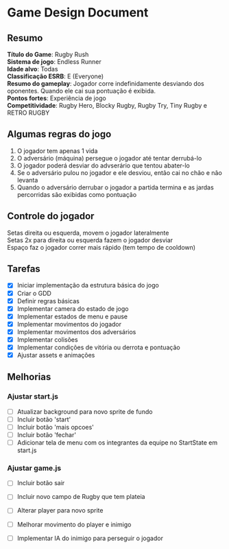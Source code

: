 # Game Design Document

## Resumo
**Título do Game**: Rugby Rush\
**Sistema de jogo**: Endless Runner\
**Idade alvo**: Todas\
**Classificação ESRB**: E (Everyone)\
**Resumo do gameplay**: Jogador corre indefinidamente desviando dos oponentes. Quando ele cai sua pontuação é exibida.\
**Pontos fortes**: Experiência de jogo\
**Competitividade**: Rugby Hero, Blocky Rugby, Rugby Try, Tiny Rugby e RETRO RUGBY

## Algumas regras do jogo
1. O jogador tem apenas 1 vida
2. O adversário (máquina) persegue o jogador até tentar derrubá-lo
3. O jogador poderá desviar do advserário que tentou abater-lo
4. Se o adversário pulou no jogador e ele desviou, então cai no chão e não levanta
5. Quando o adversário derrubar o jogador a partida termina e as jardas percorridas são exibidas como pontuação

## Controle do jogador
Setas direita ou esquerda, movem o jogador lateralmente \
Setas 2x para direita ou esquerda fazem o jogador desviar \
Espaço faz o jogador correr mais rápido (tem tempo de cooldown)

## Tarefas 
- [x] Iniciar implementação da estrutura básica do jogo
- [x] Criar o GDD
- [x] Definir regras básicas
- [x] Implementar camera do estado de jogo
- [x] Implementar estados de menu e pause
- [x] Implementar movimentos do jogador
- [x] Implementar movimentos dos adversários
- [x] Implementar colisões
- [x] Implementar condições de vitória ou derrota e pontuação
- [x] Ajustar assets e animações

## Melhorias 
### Ajustar start.js 
- [ ] Atualizar background para novo sprite de fundo
- [ ] Incluir botão 'start'
- [ ] Incluir botão 'mais opcoes'
- [ ] Incluir botão 'fechar'
- [ ] Adicionar tela de menu com os integrantes da equipe no StartState em start.js

### Ajustar game.js 
- [ ] Incluir botão sair
- [ ] Incluir novo campo de Rugby que tem plateia
- [ ] Alterar player para novo sprite
- [ ] Melhorar movimento do player e inimigo
- [ ] Implementar IA do inimigo para perseguir o jogador


